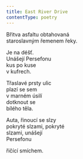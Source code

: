 ```yaml
---
title: East River Drive
contentType: poetry
---
```


<section>

Břitva asfaltu obtahovaná  
staroslavným řemenem řeky.

</section>

<section>

Je na déšť.  
Unášejí Persefonu  
kus po kuse  
v kufrech.

</section>

<section>

Třaslavé prsty ulic  
plazí se sem  
v marném úsilí  
dotknout se  
bílého těla.

</section>

<section>

Auta, řinoucí se slzy  
pokryté slzami, pokryté  
slzami, unášejí  
Persefonu

</section>

<section>

řičící smíchem.

</section>
